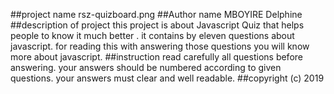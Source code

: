##project name
rsz-quizboard.png
##Author name
MBOYIRE Delphine
##description of project
this project is about Javascript Quiz that helps people to know it much better .
it contains by eleven questions about javascript.
for reading this with answering those questions you will know more about javascript.
##instruction
read carefully all questions before answering.
your answers should be numbered according to given questions.
your answers must clear and well readable.
##copyright (c) 2019